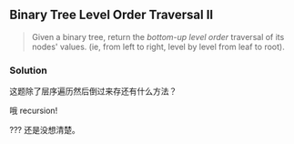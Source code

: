 ## Binary Tree Level Order Traversal II

> Given a binary tree, return the *bottom-up level order* traversal of its nodes' values. (ie, from left to right, level by level from leaf to root).

### Solution

这题除了层序遍历然后倒过来存还有什么方法？

哦 recursion!

??? 还是没想清楚。

